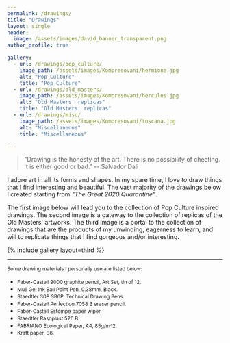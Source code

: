 ```yaml
---
permalink: /drawings/
title: "Drawings"
layout: single
header:
  image: /assets/images/david_banner_transparent.png
author_profile: true

gallery:
  - url: /drawings/pop_culture/
    image_path: /assets/images/Kompresovani/hermione.jpg
    alt: "Pop Culture"
    title: "Pop Culture"
  - url: /drawings/old_masters/
    image_path: /assets/images/Kompresovani/hercules.jpg
    alt: "Old Masters' replicas"
    title: "Old Masters' replicas"
  - url: /drawings/misc/
    image_path: /assets/images/Kompresovani/toscana.jpg
    alt: "Miscellaneous"
    title: "Miscellaneous"

---
```


> "Drawing is the honesty of the art. There is no possibility of cheating. It is either good or bad." -- Salvador Dali


I adore art in all its forms and shapes. In my spare time, I love to draw things that I find interesting and beautiful. The vast majority of the drawings below I created starting from _"The Great 2020 Quarantine"_.


The first image below will lead you to the collection of Pop Culture inspired drawings. The second image is a gateway to the collection of replicas of the Old Masters' artworks. The third image is a portal to the collection of drawings that are the products of my unwinding, eagerness to learn, and will to replicate things that I find gorgeous and/or interesting.


{% include gallery layout=third %}

---

<small>Some drawing materials I personally use are listed below:</small>
* <small>Faber-Castell 9000 graphite pencil, Art Set, tin of 12.</small>
* <small>Muji Gel Ink Ball Point Pen, 0.38mm, Black.</small>
* <small>Staedtler 308 SB6P, Technical Drawing Pens.</small>
* <small>Faber-Castell Perfection 7058 B eraser pencil.</small>
* <small>Faber-Castell Estompe paper wiper.</small>
* <small>Staedtler Rasoplast 526 B.</small>
* <small>FABRIANO Ecological Paper, A4, 85g/m^2.</small>
* <small>Kraft paper, B6.</small>

